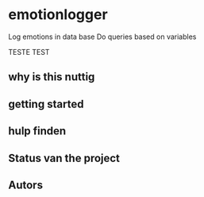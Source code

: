 # emotionlogger

Log emotions in data base Do queries based on variables

TESTE TEST

## why is this nuttig

## getting started

## hulp finden

## Status van the project

## Autors
